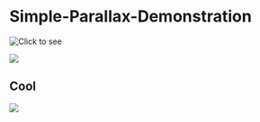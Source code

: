 # Simple-Parallax-Demonstration

![Click to see](https://calvinjamesheath.github.io/Simple-Parallax-Demonstration/)

![](https://github.com/CalvinJamesHeath/Simple-Parallax-Demonstration/blob/main/img/Screen%20Shot%202021-09-17%20at%205.13.47%20PM.png)

## Cool

![](https://github.com/CalvinJamesHeath/Simple-Parallax-Demonstration/blob/main/img/Screen%20Shot%202021-09-17%20at%205.15.45%20PM.png)
